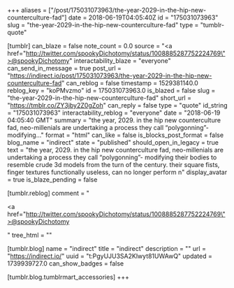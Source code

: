 +++
aliases = ["/post/175031073963/the-year-2029-in-the-hip-new-counterculture-fad"]
date = 2018-06-19T04:05:40Z
id = "175031073963"
slug = "the-year-2029-in-the-hip-new-counterculture-fad"
type = "tumblr-quote"

[tumblr]
can_blaze = false
note_count = 0.0
source = "<a href=\"http://twitter.com/spookyDichotomy/status/1008885287752224769\">@spookyDichotomy</a>"
interactability_blaze = "everyone"
can_send_in_message = true
post_url = "https://indirect.io/post/175031073963/the-year-2029-in-the-hip-new-counterculture-fad"
can_reblog = false
timestamp = 1529381140.0
reblog_key = "koPMvzmo"
id = 175031073963.0
is_blazed = false
slug = "the-year-2029-in-the-hip-new-counterculture-fad"
short_url = "https://tmblr.co/ZY3jby2Z0gZoh"
can_reply = false
type = "quote"
id_string = "175031073963"
interactability_reblog = "everyone"
date = "2018-06-19 04:05:40 GMT"
summary = "the year, 2029. in the hip new counterculture fad, neo-millenials are undertaking a process they call “polygonning”- modifying..."
format = "html"
can_like = false
is_blocks_post_format = false
blog_name = "indirect"
state = "published"
should_open_in_legacy = true
text = "the year, 2029. in the hip new counterculture fad, neo-millenials are undertaking a process they call &ldquo;polygonning&rdquo;- modifying their bodies to resemble crude 3d models from the turn of the century. their square fists, finger textures functionally useless, can no longer perform n"
display_avatar = true
is_blaze_pending = false

[tumblr.reblog]
comment = "<p><a href=\"http://twitter.com/spookyDichotomy/status/1008885287752224769\">@spookyDichotomy</a></p>"
tree_html = ""

[tumblr.blog]
name = "indirect"
title = "indirect"
description = ""
url = "https://indirect.io/"
uuid = "t:PgyUJU3SA2Klwyt81UWAwQ"
updated = 1739939727.0
can_show_badges = false

[tumblr.blog.tumblrmart_accessories]
+++
